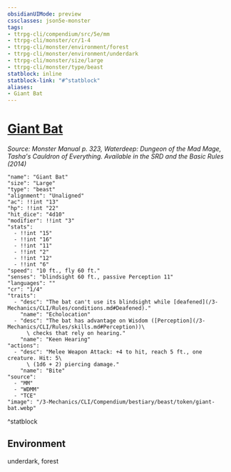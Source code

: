 ```yaml
---
obsidianUIMode: preview
cssclasses: json5e-monster
tags:
- ttrpg-cli/compendium/src/5e/mm
- ttrpg-cli/monster/cr/1-4
- ttrpg-cli/monster/environment/forest
- ttrpg-cli/monster/environment/underdark
- ttrpg-cli/monster/size/large
- ttrpg-cli/monster/type/beast
statblock: inline
statblock-link: "#^statblock"
aliases:
- Giant Bat
---
```

# [Giant Bat](3-Mechanics\CLI\Compendium\bestiary\beast/giant-bat.md)
*Source: Monster Manual p. 323, Waterdeep: Dungeon of the Mad Mage, Tasha's Cauldron of Everything. Available in the <span title='Systems Reference Document (5.1)'>SRD</span> and the Basic Rules (2014)*  

```statblock
"name": "Giant Bat"
"size": "Large"
"type": "beast"
"alignment": "Unaligned"
"ac": !!int "13"
"hp": !!int "22"
"hit_dice": "4d10"
"modifier": !!int "3"
"stats":
  - !!int "15"
  - !!int "16"
  - !!int "11"
  - !!int "2"
  - !!int "12"
  - !!int "6"
"speed": "10 ft., fly 60 ft."
"senses": "blindsight 60 ft., passive Perception 11"
"languages": ""
"cr": "1/4"
"traits":
  - "desc": "The bat can't use its blindsight while [deafened](/3-Mechanics/CLI/Rules/conditions.md#Deafened)."
    "name": "Echolocation"
  - "desc": "The bat has advantage on Wisdom ([Perception](/3-Mechanics/CLI/Rules/skills.md#Perception))\
      \ checks that rely on hearing."
    "name": "Keen Hearing"
"actions":
  - "desc": "Melee Weapon Attack: +4 to hit, reach 5 ft., one creature. Hit: 5\
      \ (1d6 + 2) piercing damage."
    "name": "Bite"
"source":
  - "MM"
  - "WDMM"
  - "TCE"
"image": "/3-Mechanics/CLI/Compendium/bestiary/beast/token/giant-bat.webp"
```
^statblock

## Environment

underdark, forest